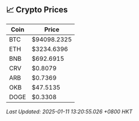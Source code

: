## 📈 Crypto Prices

| Coin | Price |
| ---- | ----- |
| BTC | $94098.2325 |
| ETH | $3234.6396 |
| BNB | $692.6915 |
| CRV | $0.8079 |
| ARB | $0.7369 |
| OKB | $47.5135 |
| DOGE | $0.3308 |

_Last Updated: 2025-01-11 13:20:55.026 +0800 HKT_